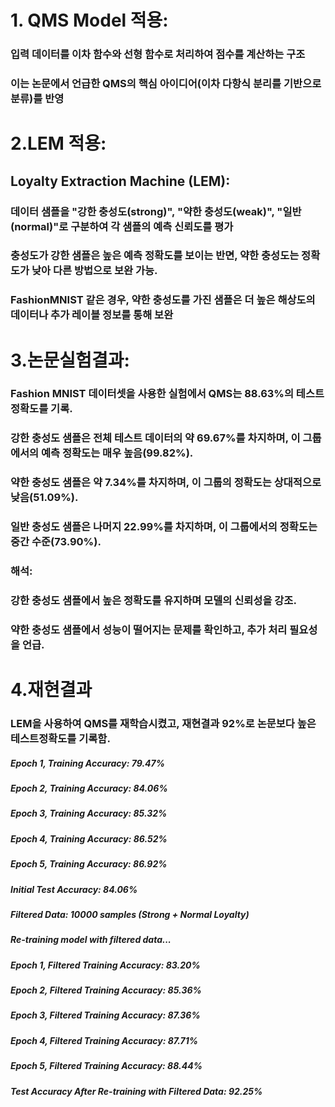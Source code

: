   
# 1. QMS Model 적용:
### 입력 데이터를 이차 함수와 선형 함수로 처리하여 점수를 계산하는 구조 
### 이는 논문에서 언급한 QMS의 핵심 아이디어(이차 다항식 분리를 기반으로 분류)를 반영 
 
# 2.LEM 적용:
## Loyalty Extraction Machine (LEM):  
### 데이터 샘플을 "강한 충성도(strong)", "약한 충성도(weak)", "일반(normal)"로 구분하여 각 샘플의 예측 신뢰도를 평가
### 충성도가 강한 샘플은 높은 예측 정확도를 보이는 반면, 약한 충성도는 정확도가 낮아 다른 방법으로 보완 가능.
### FashionMNIST 같은 경우, 약한 충성도를 가진 샘플은 더 높은 해상도의 데이터나 추가 레이블 정보를 통해 보완 

# 3.논문실험결과:
### Fashion MNIST 데이터셋을 사용한 실험에서 QMS는 88.63%의 테스트 정확도를 기록. 
### 강한 충성도 샘플은 전체 테스트 데이터의 약 69.67%를 차지하며, 이 그룹에서의 예측 정확도는 매우 높음(99.82%).
### 약한 충성도 샘플은 약 7.34%를 차지하며, 이 그룹의 정확도는 상대적으로 낮음(51.09%).
### 일반 충성도 샘플은 나머지 22.99%를 차지하며, 이 그룹에서의 정확도는 중간 수준(73.90%).
### 해석:
### 강한 충성도 샘플에서 높은 정확도를 유지하며 모델의 신뢰성을 강조.
### 약한 충성도 샘플에서 성능이 떨어지는 문제를 확인하고, 추가 처리 필요성을 언급.

# 4.재현결과
### LEM을 사용하여 QMS를 재학습시켰고, 재현결과 92%로 논문보다 높은 테스트정확도를 기록함.

##### Epoch 1, Training Accuracy: 79.47%
##### Epoch 2, Training Accuracy: 84.06%
##### Epoch 3, Training Accuracy: 85.32%
##### Epoch 4, Training Accuracy: 86.52%
##### Epoch 5, Training Accuracy: 86.92%
##### Initial Test Accuracy: 84.06%
##### Filtered Data: 10000 samples (Strong + Normal Loyalty)
##### Re-training model with filtered data...
##### Epoch 1, Filtered Training Accuracy: 83.20%
##### Epoch 2, Filtered Training Accuracy: 85.36%
##### Epoch 3, Filtered Training Accuracy: 87.36%
##### Epoch 4, Filtered Training Accuracy: 87.71%
##### Epoch 5, Filtered Training Accuracy: 88.44%
##### Test Accuracy After Re-training with Filtered Data: 92.25%

